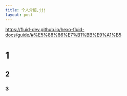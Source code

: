 ```yaml
---
title: 个人介绍,jjj
layout: post
---
```

https://fluid-dev.github.io/hexo-fluid-docs/guide/#%E5%88%86%E7%B1%BB%E9%A1%B5
# 1
## 2
### 3